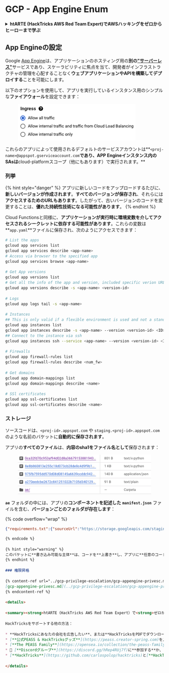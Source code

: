 # GCP - App Engine Enum

<details>

<summary><strong>htARTE (HackTricks AWS Red Team Expert)でAWSハッキングをゼロからヒーローまで学ぶ</strong></summary>

HackTricksをサポートする他の方法:

* **HackTricksにあなたの会社を広告したい**、または**HackTricksをPDFでダウンロードしたい**場合は、[**サブスクリプションプラン**](https://github.com/sponsors/carlospolop)をチェックしてください！
* [**公式PEASS & HackTricksグッズ**](https://peass.creator-spring.com)を入手する
* [**The PEASS Family**](https://opensea.io/collection/the-peass-family)を発見し、独占的な[**NFTs**](https://opensea.io/collection/the-peass-family)のコレクションをチェックする
* 💬 [**Discordグループ**](https://discord.gg/hRep4RUj7f)に**参加する**か、[**テレグラムグループ**](https://t.me/peass)に参加するか、**Twitter** 🐦 [**@carlospolopm**](https://twitter.com/carlospolopm)で**フォローする**。
* [**HackTricks**](https://github.com/carlospolop/hacktricks)と[**HackTricks Cloud**](https://github.com/carlospolop/hacktricks-cloud)のgithubリポジトリにPRを提出して、あなたのハッキングのコツを**共有する**。

</details>

## App Engineの設定 <a href="#reviewing-app-engine-configurations" id="reviewing-app-engine-configurations"></a>

Google [App Engine](https://cloud.google.com/appengine/)は、アプリケーションのホスティング用の**別の**[**"サーバーレス"**](https://about.gitlab.com/topics/serverless/)サービスであり、スケーラビリティに焦点を当て、開発者がインフラストラクチャの管理を心配することなく**ウェブアプリケーションやAPIを構築してデプロイする**ことを可能にします。

以下のオプションを使用して、アプリを実行しているインスタンス用のシンプルな**ファイアウォール**を設定できます：

<figure><img src="../../../.gitbook/assets/image (3) (1) (2).png" alt=""><figcaption></figcaption></figure>

これらのアプリによって使用されるデフォルトのサービスアカウントは**`<proj-name>@appspot.gserviceaccount.com`**であり、APP Engineインスタンス内のSAsは**cloud-platformスコープ（他にもあります）で実行されます。**

### 列挙

{% hint style="danger" %}
アプリに新しいコードをアップロードするたびに、**新しいバージョンが作成されます**。**すべてのバージョンが保存され**、それらには**アクセスするためのURLもあります**。したがって、古いバージョンのコードを変更することは、**優れた持続性技術になる可能性があります**。
{% endhint %}

Cloud Functionsと同様に、**アプリケーションが実行時に環境変数を介してアクセスされるシークレットに依存する可能性があります**。これらの変数は**`app.yaml`**ファイルに保存され、次のようにアクセスできます：
```bash
# List the apps
gcloud app services list
gcloud app services describe <app-name>
# Access via browser to the specified app
gcloud app services browse <app-name>

# Get App versions
gcloud app versions list
# Get all the info of the app and version, included specific verion URL and the env
gcloud app versions describe -s <app-name> <version-id>

# Logs
gcloud app logs tail -s <app-name>

# Instances
## This is only valid if a flexible environment is used and not a standard one
gcloud app instances list
gcloud app instances describe -s <app-name> --version <version-id> <ID>
## Connect to the instance via ssh
gcloud app instances ssh --service <app-name> --version <version-id> <ID>

# Firewalls
gcloud app firewall-rules list
gcloud app firewall-rules describe <num_fw>

# Get domains
gcloud app domain-mappings list
gcloud app domain-mappings describe <name>

# SSl certificates
gcloud app ssl-certificates list
gcloud app ssl-certificates describe <name>
```
### ストレージ

ソースコードは、`<proj-id>.appspot.com` や `staging.<proj-id>.appspot.com` のような名前のバケットに**自動的に保存されます**。

アプリの**すべてのファイル**は、**内容のsha1をファイル名として**保存されます：

<figure><img src="../../../.gitbook/assets/image (4) (6).png" alt=""><figcaption></figcaption></figure>

**`ae`** フォルダの中には、アプリの**コンポーネントを記述した** **`manifest.json`** ファイルを含む、**バージョンごとのフォルダが存在します**：

{% code overflow="wrap" %}
```json
{"requirements.txt":{"sourceUrl":"https://storage.googleapis.com/staging.onboarding-host-98efbf97812843.appspot.com/a270eedcbe2672c841251022b7105d340129d108","sha1Sum":"a270eedc_be2672c8_41251022_b7105d34_0129d108"},"main_test.py":{"sourceUrl":"https://storage.googleapis.com/staging.onboarding-host-98efbf97812843.appspot.com/0ca32fd70c953af94d02d8a36679153881943f32","sha1Sum":"0ca32fd7_0c953af9_4d02d8a ...
```
```markdown
{% endcode %}

{% hint style="warning" %}
このバケットに**書き込み可能な主体**は、コードを**上書き**し、アプリに**任意のコードを実行させる**ことができます。（TODO: これをテストする）
{% endhint %}

### 権限昇格

{% content-ref url="../gcp-privilege-escalation/gcp-appengine-privesc.md" %}
[gcp-appengine-privesc.md](../gcp-privilege-escalation/gcp-appengine-privesc.md)
{% endcontent-ref %}

<details>

<summary><strong>htARTE（HackTricks AWS Red Team Expert）で<strong>ゼロからヒーローまでAWSハッキングを学ぶ</strong></a><strong>！</strong></summary>

HackTricksをサポートする他の方法：

* **HackTricksにあなたの会社を広告したい**、または**HackTricksをPDFでダウンロードしたい**場合は、[**サブスクリプションプラン**](https://github.com/sponsors/carlospolop)をチェックしてください！
* [**公式PEASS & HackTricksグッズ**](https://peass.creator-spring.com)を入手する
* [**The PEASS Family**](https://opensea.io/collection/the-peass-family)を発見し、独占的な[**NFTs**](https://opensea.io/collection/the-peass-family)のコレクションをチェックする
* 💬 [**Discordグループ**](https://discord.gg/hRep4RUj7f)に**参加する**か、[**テレグラムグループ**](https://t.me/peass)に参加する、または**Twitter** 🐦 [**@carlospolopm**](https://twitter.com/carlospolopm)を**フォローする**。
* [**HackTricks**](https://github.com/carlospolop/hacktricks)と[**HackTricks Cloud**](https://github.com/carlospolop/hacktricks-cloud)のgithubリポジトリにPRを提出して、あなたのハッキングのコツを**共有する**。

</details>
```

